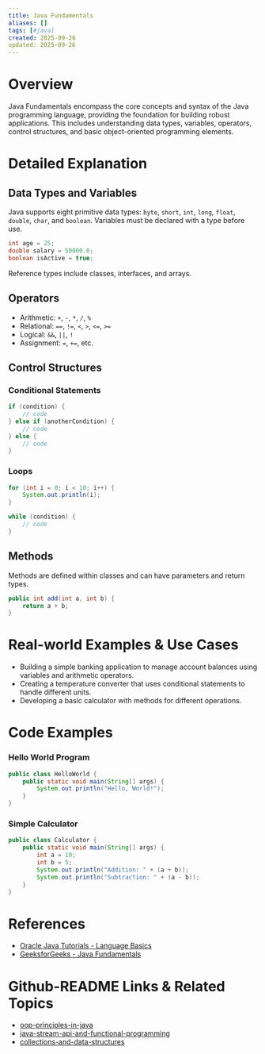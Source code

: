 ```yaml
---
title: Java Fundamentals
aliases: []
tags: [#java]
created: 2025-09-26
updated: 2025-09-26
---
```


# Overview

Java Fundamentals encompass the core concepts and syntax of the Java programming language, providing the foundation for building robust applications. This includes understanding data types, variables, operators, control structures, and basic object-oriented programming elements.

# Detailed Explanation

## Data Types and Variables

Java supports eight primitive data types: `byte`, `short`, `int`, `long`, `float`, `double`, `char`, and `boolean`. Variables must be declared with a type before use.

```java
int age = 25;
double salary = 50000.0;
boolean isActive = true;
```

Reference types include classes, interfaces, and arrays.

## Operators

- Arithmetic: `+`, `-`, `*`, `/`, `%`
- Relational: `==`, `!=`, `<`, `>`, `<=`, `>=`
- Logical: `&&`, `||`, `!`
- Assignment: `=`, `+=`, etc.

## Control Structures

### Conditional Statements

```java
if (condition) {
    // code
} else if (anotherCondition) {
    // code
} else {
    // code
}
```

### Loops

```java
for (int i = 0; i < 10; i++) {
    System.out.println(i);
}

while (condition) {
    // code
}
```

## Methods

Methods are defined within classes and can have parameters and return types.

```java
public int add(int a, int b) {
    return a + b;
}
```

# Real-world Examples & Use Cases

- Building a simple banking application to manage account balances using variables and arithmetic operators.
- Creating a temperature converter that uses conditional statements to handle different units.
- Developing a basic calculator with methods for different operations.

# Code Examples

### Hello World Program

```java
public class HelloWorld {
    public static void main(String[] args) {
        System.out.println("Hello, World!");
    }
}
```

### Simple Calculator

```java
public class Calculator {
    public static void main(String[] args) {
        int a = 10;
        int b = 5;
        System.out.println("Addition: " + (a + b));
        System.out.println("Subtraction: " + (a - b));
    }
}
```

# References

- [Oracle Java Tutorials - Language Basics](https://docs.oracle.com/javase/tutorial/java/nutsandbolts/index.html)
- [GeeksforGeeks - Java Fundamentals](https://www.geeksforgeeks.org/java/)

# Github-README Links & Related Topics

- [oop-principles-in-java](../oop-principles-in-java/README.md)
- [java-stream-api-and-functional-programming](../java-stream-api-and-functional-programming/README.md)
- [collections-and-data-structures](../collections-and-data-structures/README.md)
